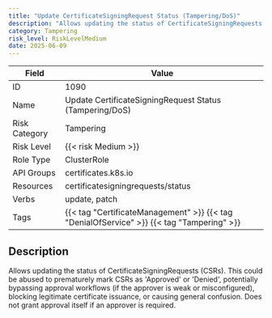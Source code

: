 ```yaml
---
title: "Update CertificateSigningRequest Status (Tampering/DoS)"
description: "Allows updating the status of CertificateSigningRequests (CSRs). This could be abused to prematurely mark CSRs as 'Approved' or 'Denied', potentially bypassing approval workflows (if the approver is weak or misconfigured), blocking legitimate certificate issuance, or causing general confusion. Does not grant approval itself if an approver is required."
category: Tampering
risk_level: RiskLevelMedium
date: 2025-06-09
---
```


| Field         | Value                                                                                     |
| ------------- | ----------------------------------------------------------------------------------------- |
| ID            | 1090                                                                                      |
| Name          | Update CertificateSigningRequest Status (Tampering/DoS)                                   |
| Risk Category | Tampering                                                                                 |
| Risk Level    | {{< risk Medium >}}                                                                       |
| Role Type     | ClusterRole                                                                               |
| API Groups    | certificates.k8s.io                                                                       |
| Resources     | certificatesigningrequests/status                                                         |
| Verbs         | update, patch                                                                             |
| Tags          | {{< tag "CertificateManagement" >}} {{< tag "DenialOfService" >}} {{< tag "Tampering" >}} |

## Description

Allows updating the status of CertificateSigningRequests (CSRs). This could be abused to prematurely mark CSRs as 'Approved' or 'Denied', potentially bypassing approval workflows (if the approver is weak or misconfigured), blocking legitimate certificate issuance, or causing general confusion. Does not grant approval itself if an approver is required.
